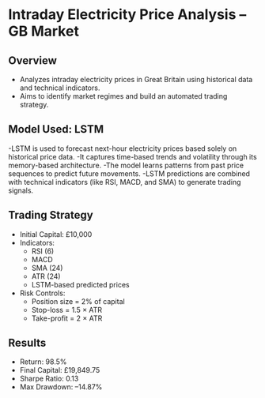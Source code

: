 # Intraday Electricity Price Analysis – GB Market

## Overview
- Analyzes intraday electricity prices in Great Britain using historical data and technical indicators.
- Aims to identify market regimes and build an automated trading strategy.

## Model Used: LSTM

-LSTM is used to forecast next-hour electricity prices based solely on historical price data.
-It captures time-based trends and volatility through its memory-based architecture.
-The model learns patterns from past price sequences to predict future movements.
-LSTM predictions are combined with technical indicators (like RSI, MACD, and SMA) to generate trading signals.


## Trading Strategy
- Initial Capital: £10,000
- Indicators:
  - RSI (6)
  - MACD
  - SMA (24)
  - ATR (24)
  - LSTM-based predicted prices
- Risk Controls:
  - Position size = 2% of capital
  - Stop-loss = 1.5 × ATR
  - Take-profit = 2 × ATR



## Results
- Return: 98.5%
- Final Capital: £19,849.75
- Sharpe Ratio: 0.13
- Max Drawdown: –14.87%
